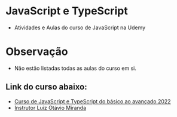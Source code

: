 # JavaScript e TypeScript
- Atividades e Aulas do curso de JavaScript na Udemy

# Observação
- Não estão listadas todas as aulas do curso em si.

## Link do curso abaixo:
- [Curso de JavaScript e TypeScript do básico ao avançado 2022](https://www.udemy.com/course/curso-de-javascript-moderno-do-basico-ao-avancado/)
- [Instrutor Luiz Otávio Miranda](https://github.com/luizomf)

